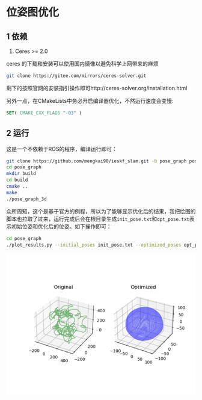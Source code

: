 # 位姿图优化

## 1 依赖

1. Ceres >= 2.0

ceres 的下载和安装可以使用国内镜像以避免科学上网带来的麻烦

```bash
git clone https://gitee.com/mirrors/ceres-solver.git
```

剩下的按照官网的安装指引操作即可http://ceres-solver.org/installation.html

另外一点，在CMakeLists中务必开启编译器优化，不然运行速度会变慢:

```cmake
SET( CMAKE_CXX_FLAGS "-O3" )
```



## 2 运行

这是一个不依赖于ROS的程序，编译运行即可：

```bash
git clone https://github.com/mengkai98/ieskf_slam.git -b pose_graph pose_graph
cd pose_graph
mkdir build 
cd build
cmake ..
make 
./pose_graph_3d
```

众所周知，这个是基于官方的例程，所以为了能够显示优化后的结果，我把绘图的脚本也拉取了过来，运行完成后会在根目录生成`init_pose.txt`和`opt_pose.txt`表示初始位姿和优化后的位姿。如下操作即可：

```bash
cd pose_graph
./plot_results.py --initial_poses init_pose.txt --optimized_poses opt_pose.txt
```

![](./figure.png)